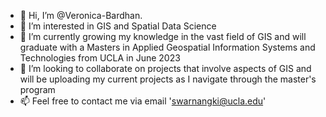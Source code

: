 - 👋 Hi, I’m @Veronica-Bardhan.
- 👀 I’m interested in GIS and Spatial Data Science
- 🌱 I’m currently growing my knowledge in the vast field of GIS and will graduate with a Masters in Applied Geospatial Information Systems and Technologies from UCLA in June 2023
- 💞️ I’m looking to collaborate on projects that involve aspects of GIS and will be uploading my current projects as I navigate through the master's program
- 📫 Feel free to contact me via email 'swarnangki@ucla.edu'

<!---
Veronica-Bardhan/Veronica-Bardhan is a ✨ special ✨ repository because its `README.md` (this file) appears on your GitHub profile.
You can click the Preview link to take a look at your changes.
--->

